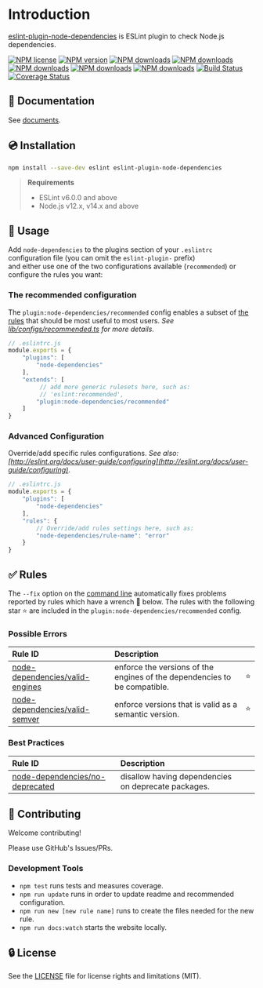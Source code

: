 # Introduction

[eslint-plugin-node-dependencies](https://www.npmjs.com/package/eslint-plugin-node-dependencies) is ESLint plugin to check Node.js dependencies.

[![NPM license](https://img.shields.io/npm/l/eslint-plugin-node-dependencies.svg)](https://www.npmjs.com/package/eslint-plugin-node-dependencies)
[![NPM version](https://img.shields.io/npm/v/eslint-plugin-node-dependencies.svg)](https://www.npmjs.com/package/eslint-plugin-node-dependencies)
[![NPM downloads](https://img.shields.io/badge/dynamic/json.svg?label=downloads&colorB=green&suffix=/day&query=$.downloads&uri=https://api.npmjs.org//downloads/point/last-day/eslint-plugin-node-dependencies&maxAge=3600)](http://www.npmtrends.com/eslint-plugin-node-dependencies)
[![NPM downloads](https://img.shields.io/npm/dw/eslint-plugin-node-dependencies.svg)](http://www.npmtrends.com/eslint-plugin-node-dependencies)
[![NPM downloads](https://img.shields.io/npm/dm/eslint-plugin-node-dependencies.svg)](http://www.npmtrends.com/eslint-plugin-node-dependencies)
[![NPM downloads](https://img.shields.io/npm/dy/eslint-plugin-node-dependencies.svg)](http://www.npmtrends.com/eslint-plugin-node-dependencies)
[![NPM downloads](https://img.shields.io/npm/dt/eslint-plugin-node-dependencies.svg)](http://www.npmtrends.com/eslint-plugin-node-dependencies)
[![Build Status](https://github.com/ota-meshi/eslint-plugin-node-dependencies/workflows/CI/badge.svg?branch=master)](https://github.com/ota-meshi/eslint-plugin-node-dependencies/actions?query=workflow%3ACI)
[![Coverage Status](https://coveralls.io/repos/github/ota-meshi/eslint-plugin-node-dependencies/badge.svg?branch=master)](https://coveralls.io/github/ota-meshi/eslint-plugin-node-dependencies?branch=master)

<!--DOCS_IGNORE_START-->

## :book: Documentation

See [documents](https://ota-meshi.github.io/eslint-plugin-node-dependencies/).

## :cd: Installation

```bash
npm install --save-dev eslint eslint-plugin-node-dependencies
```

> **Requirements**
>
> - ESLint v6.0.0 and above
> - Node.js v12.x, v14.x and above

<!--DOCS_IGNORE_END-->

## :book: Usage

<!--USAGE_SECTION_START-->

Add `node-dependencies` to the plugins section of your `.eslintrc` configuration file (you can omit the `eslint-plugin-` prefix)  
and either use one of the two configurations available (`recommended`) or configure the rules you want:

### The recommended configuration

The `plugin:node-dependencies/recommended` config enables a subset of [the rules](#white_check_mark-rules) that should be most useful to most users.
*See [lib/configs/recommended.ts](https://github.com/ota-meshi/eslint-plugin-node-dependencies/blob/master/lib/configs/recommended.ts) for more details.*

```js
// .eslintrc.js
module.exports = {
    "plugins": [
        "node-dependencies"
    ],
    "extends": [
         // add more generic rulesets here, such as:
         // 'eslint:recommended',
        "plugin:node-dependencies/recommended"
    ]
}
```

### Advanced Configuration

Override/add specific rules configurations. *See also: [http://eslint.org/docs/user-guide/configuring](http://eslint.org/docs/user-guide/configuring)*.

```js
// .eslintrc.js
module.exports = {
    "plugins": [
        "node-dependencies"
    ],
    "rules": {
        // Override/add rules settings here, such as:
        "node-dependencies/rule-name": "error"
    }
}
```

<!--USAGE_SECTION_END-->

## :white_check_mark: Rules

<!--RULES_SECTION_START-->

The `--fix` option on the [command line](https://eslint.org/docs/user-guide/command-line-interface#fixing-problems) automatically fixes problems reported by rules which have a wrench :wrench: below.
The rules with the following star :star: are included in the `plugin:node-dependencies/recommended` config.

<!--RULES_TABLE_START-->

### Possible Errors

| Rule ID | Description |    |
|:--------|:------------|:---|
| [node-dependencies/valid-engines](https://ota-meshi.github.io/eslint-plugin-node-dependencies/rules/valid-engines.html) | enforce the versions of the engines of the dependencies to be compatible. | :star: |
| [node-dependencies/valid-semver](https://ota-meshi.github.io/eslint-plugin-node-dependencies/rules/valid-semver.html) | enforce versions that is valid as a semantic version. | :star: |

### Best Practices

| Rule ID | Description |    |
|:--------|:------------|:---|
| [node-dependencies/no-deprecated](https://ota-meshi.github.io/eslint-plugin-node-dependencies/rules/no-deprecated.html) | disallow having dependencies on deprecate packages. |  |

<!--RULES_TABLE_END-->
<!--RULES_SECTION_END-->

<!-- ## :gear: Settings

See [Settings](https://ota-meshi.github.io/eslint-plugin-node-dependencies/settings/). -->

<!--DOCS_IGNORE_START-->

<!-- ## :traffic_light: Semantic Versioning Policy

**eslint-plugin-jsonc** follows [Semantic Versioning](http://semver.org/) and [ESLint's Semantic Versioning Policy](https://github.com/eslint/eslint#semantic-versioning-policy). -->

## :beers: Contributing

Welcome contributing!

Please use GitHub's Issues/PRs.

### Development Tools

- `npm test` runs tests and measures coverage.
- `npm run update` runs in order to update readme and recommended configuration.
- `npm run new [new rule name]` runs to create the files needed for the new rule.
- `npm run docs:watch` starts the website locally.

<!--DOCS_IGNORE_END-->

## :lock: License

See the [LICENSE](LICENSE) file for license rights and limitations (MIT).
